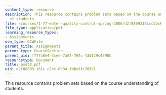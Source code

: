 ```yaml
---
content_type: resource
description: This resource contains problem sets based on the course understanding
  of students.
file: /courses/1-77-water-quality-control-spring-2006/d2f88093161cc2bc6c34fbbe9fc70321_pset3.pdf
file_type: application/pdf
learning_resource_types:
- Assignments
ocw_type: OCWFile
parent_title: Assignments
parent_type: CourseSection
parent_uid: f777a8e4-3cee-7a8f-704c-43d129c4798b
resourcetype: Document
title: pset3.pdf
uid: d2f88093-161c-c2bc-6c34-fbbe9fc70321
---
```

This resource contains problem sets based on the course understanding of students.

